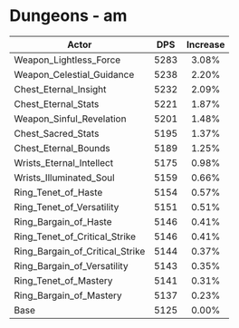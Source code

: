 # Dungeons - am
| Actor | DPS | Increase |
|---|:---:|:---:|
|Weapon_Lightless_Force|5283|3.08%|
|Weapon_Celestial_Guidance|5238|2.20%|
|Chest_Eternal_Insight|5232|2.09%|
|Chest_Eternal_Stats|5221|1.87%|
|Weapon_Sinful_Revelation|5201|1.48%|
|Chest_Sacred_Stats|5195|1.37%|
|Chest_Eternal_Bounds|5189|1.25%|
|Wrists_Eternal_Intellect|5175|0.98%|
|Wrists_Illuminated_Soul|5159|0.66%|
|Ring_Tenet_of_Haste|5154|0.57%|
|Ring_Tenet_of_Versatility|5151|0.51%|
|Ring_Bargain_of_Haste|5146|0.41%|
|Ring_Tenet_of_Critical_Strike|5146|0.41%|
|Ring_Bargain_of_Critical_Strike|5144|0.37%|
|Ring_Bargain_of_Versatility|5143|0.35%|
|Ring_Tenet_of_Mastery|5141|0.31%|
|Ring_Bargain_of_Mastery|5137|0.23%|
|Base|5125|0.00%|
